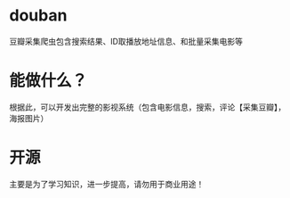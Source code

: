 # douban
豆瓣采集爬虫包含搜索结果、ID取播放地址信息、和批量采集电影等
# 能做什么？
根据此，可以开发出完整的影视系统（包含电影信息，搜索，评论【采集豆瓣】，海报图片）
# 开源
主要是为了学习知识，进一步提高，请勿用于商业用途！
